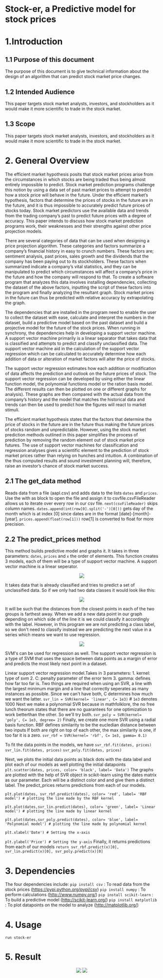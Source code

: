 # Stock-er, a Predictive model for stock prices

# 1.Introduction
## 1.1	Purpose of this document
 The purpose of this document is to give technical information about the design of an algorithm that can predict stock market price changes.
## 1.2 Intended Audience
This paper targets stock market analysts, investors, and stockholders as it would make it more scientific to trade in the stock market.
## 1.3 Scope
This paper targets stock market analysts, investors, and stockholders as it would make it more scientific to trade in the stock market.

# 2. General Overview 
The efficient market hypothesis posits that stock market prices arise from the circumstances in which stocks are being traded thus being almost entirely impossible to predict. Stock market prediction programs challenge this notion by using a data set of past market prices to attempt to predict how a stock price will behave in the future. Under the efficient market’s hypothesis, factors that determine the prices of stocks in the future are in the future, and it is thus impossible to accurately predict future prices of stocks today. Stock market predictors use the available data and trends from the trading company’s past to predict future prices with a degree of accuracy. This paper intends to discuss how stock market prediction programs work, their weaknesses and their strengths against other price projection models.

There are several categories of data that can be used when designing a price projection algorithm. These categories and factors summarize a company’s financial history in easy to crunch numbers. These factors are; sentiment analysis, past prices, sales growth and the dividends that the company has been paying out to its stockholders. These factors when summarized indicate a company’s vital statistics, and they can be manipulated to predict which circumstances will affect a company’s price in the future and how the company will respond to that. To create a software program that analyzes this data involves installing dependencies, collecting the dataset of the above factors, inputting the script of these factors into the program and finally analyzing the resultant graph. Stock market prices in the future can thus be predicted with relative accuracy by extrapolating the graph.  

The dependencies that are installed in the program need to enable the user to collect the dataset with ease, calculate and interpret the numbers in the dataset, build a predictive model based on the past dataset and build a projective model for the future of the stock prices. When running in synchrony, the dependencies help in developing a support vector machine. A support vector machine primarily is a linear separator that takes data that is classified and attempts to predict and classify unclassified data. 
The support vector machine aid in the calculation of the support vector regression which can be calculated to accurately determine how each addition of data or alteration of market factors will alter the price of stocks. 

The support vector regression estimates how each addition or modification of data affects the prediction and outlook on the future prices of stock. The support vector regression can be developed by using either the linear function model, the polynomial functions model or the ration basis model. The different results can then be plotted on one or different graphs for analysis). These graphs are then compared with the actual data from the company’s history and the model that matches the historical data and trends can then be used to predict how the figures will react to market stimuli.

The efficient market hypothesis states that the factors that determine the price of stocks in the future are in the future thus making the future prices of stocks random and unpredictable. However, using the stock market prediction methods outlined in this paper simplifies the process of prediction by removing the random element out of stock market price futures. The use of support vector machines for classification and regression analyses gives a scientific element to the prediction of stock market prices rather than relying on hunches and intuition. A combination of the thus computed results and sound investment planning will, therefore, raise an investor’s chance of stock market success.

## 2.1 The get_data method
Reads data from a file (aapl.csv) and adds data to the lists `dates` and `prices`. Use the with as block to open the file and assign it to csvfile.csvFileReader allows us to iterate over every row in our csv file.
`next(csvFileReader)` skips column names.
`dates.append(int(row[0].split('-')[0]))` gets day of the month which is at index [0] since dates are in the format [date]-[month]-[year]. `prices.append(float(row[1]))` row[1] is converted to float for more precision.

## 2.2 The predict_prices method
This method builds predictive model and graphs it. It takes in three parameters: `dates`, `prices` and `x` the order of elements. 
This function creates 3 models, each of them will be a type of support vector machine. A support vector machine is a linear seperator.
<p align="center">
	<img src = "https://upload.wikimedia.org/wikipedia/commons/thumb/2/2a/Svm_max_sep_hyperplane_with_margin.png/220px-Svm_max_sep_hyperplane_with_margin.png">
</p>
It takes data that is already classified and tries to predict a set of unclassified data. So if we only had two data classes it would look like this:
<p align="center">
	<img src = "http://68.media.tumblr.com/0e459c9df3dc85c301ae41db5e058cb8/tumblr_inline_n9xq5hiRsC1rmpjcz.jpg">
</p>
It will be such that the distances from the closest points in each of the two groups is farthest away. When we add a new data point in our graph depending on which side of the line it is we could classify it accordingly with the label. However, in this program we are not predicting a class label, so we don't need to classify instead we are predicting the next value in a series which means we want to use regression.
<p align="center">
    <img src = "http://www.saedsayad.com/images/SVR_1.png">
</p>
SVM's can be used for regression as well. The support vector regression is a type of SVM that uses the space between data points as a margin of error and predicts the most likely next point in a dataset.

Linear support vector regression model.Takes in 3 parameters: 
	1. kernel: type of svm
	2. C: penalty parameter of the error term
	3. gamma: defines how far too far is.
Two things are required when using an SVR, a line with the largest minimum margin and a line that correctly seperates as many instances as possible. Since we can't have both,	C determines how much we want the latter.
`svr_lin = SVR(kernel= 'linear', C= 1e3)` # `1e3` denotes 1000
Next we make a polynomial SVR because in mathfolklore, the no free lunch theorum states that there are no guarantees for one optimization to work betterthan the other. So we'll try both.
`svr_poly = SVR(kernel= 'poly', C= 1e3, degree= 2)`
Finally, we create one more SVR using a radial basis function. RBF defines similarity to be the eucledian distance between two inputs
If both are right on top of each other, the max similarity is one, if too far it is a zero.
`svr_rbf = SVR(kernel= 'rbf', C= 1e3, gamma= 0.1)` 

To fit the data points in the models, we have
`svr_rbf.fit(dates, prices)`
`svr_lin.fit(dates, prices)`
`svr_poly.fit(dates, prices)`

Next, we plots the initial data points as black dots with the data label and plot each of our models as well plotting the initial datapoints 
`plt.scatter(dates, prices, color= 'black', label= 'Data')` 
The graphs are plotted with the help of SVR object in scikit-learn using the dates matrix as our parameter. Each will be a distinct color and and give them a distinct label. The predict_prices returns predictions from each of our models.

`plt.plot(dates, svr_rbf.predict(dates), color= 'red', label= 'RBF model') # plotting the line made by the RBF kernel`

`plt.plot(dates,svr_lin.predict(dates), color= 'green', label= 'Linear model') # plotting the line made by linear kernel`

`plt.plot(dates,svr_poly.predict(dates), color= 'blue', label= 'Polynomial model') # plotting the line made by polynomial kernel`

`plt.xlabel('Date') # Setting the x-axis`

`plt.ylabel('Price') # Setting the y-axis`
Finally, it returns predictions from each of our models
`return svr_rbf.predict(x)[0], svr_lin.predict(x)[0], svr_poly.predict(x)[0]`


# 3. Dependencies
The four dependencies include:
`pip install csv` : To read data from the stock prices (https://pypi.python.org/pypi/csv)
`pip install numpy` : To perform calculations (http://www.numpy.org/)
`pip install scikit-learn` : To build a predictive model (http://scikit-learn.org/)
`pip install matplotlib` : To plot datapoints on the model to analyze (http://matplotlib.org/)

# 4. Usage
`run stock-er`

# 5. Result
<p align="center">
    <img src = "http://kausthubjadhav.me/stock-er/graph.png">
    <img src = "http://kausthubjadhav.me/stock-er/command_prompt_result.JPG">
</p>




